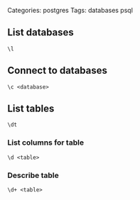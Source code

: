 Categories: postgres
Tags: databases
      psql

## List databases

    \l

## Connect to databases

    \c <database>

## List tables

    \dt

### List columns for table

    \d <table>

### Describe table

    \d+ <table>


